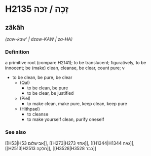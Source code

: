 # H2135 זָכָה / זכה

## zâkâh

_(zaw-kaw' | dzaw-KAW | za-HA)_

### Definition

a primitive root (compare H2141); to be translucent; figuratively, to be innocent; be (make) clean, cleanse, be clear, count pure; v

- to be clean, be pure, be clear
  - (Qal)
    - to be clean, be pure
    - to be clear, be justified
  - (Piel)
    - to make clean, make pure, keep clean, keep pure
  - (Hithpael)
    - to cleanse
    - to make yourself clean, purify oneself

### See also

[[H53|H53 אבישלום]], [[H273|H273 אחזי]], [[H1344|H1344 גאה]], [[H2513|H2513 חלקה]], [[H3528|H3528 כבר]]
